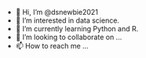 - 👋 Hi, I’m @dsnewbie2021
- 👀 I’m interested in data science.
- 🌱 I’m currently learning Python and R.
- 💞️ I’m looking to collaborate on ...
- 📫 How to reach me ...

<!---
dsnewbie2021/dsnewbie2021 is a ✨ special ✨ repository because its `README.md` (this file) appears on your GitHub profile.
You can click the Preview link to take a look at your changes.
--->
